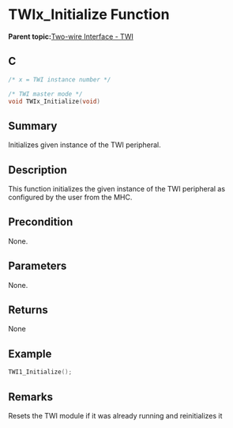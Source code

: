 # TWIx\_Initialize Function

**Parent topic:**[Two-wire Interface - TWI](GUID-384E478E-B880-4F6B-83D6-792074118820.md)

## C

```c
/* x = TWI instance number */

/* TWI master mode */
void TWIx_Initialize(void)
```

## Summary

Initializes given instance of the TWI peripheral.

## Description

This function initializes the given instance of the TWI peripheral as configured by the user from the MHC.

## Precondition

None.

## Parameters

None.

## Returns

None

## Example

```c
TWI1_Initialize();
```

## Remarks

Resets the TWI module if it was already running and reinitializes it

